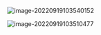 ![image-20220919103540152](/home/user/.config/Typora/typora-user-images/image-20220919103540152.png)

![image-20220919103510477](/home/user/.config/Typora/typora-user-images/image-20220919103510477.png)